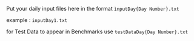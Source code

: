 

Put your daily input files here in the format `ìnputDay{Day Number}.txt`

example : `inputDay1.txt`

for Test Data to appear in Benchmarks use `testDataDay{Day Number}.txt`